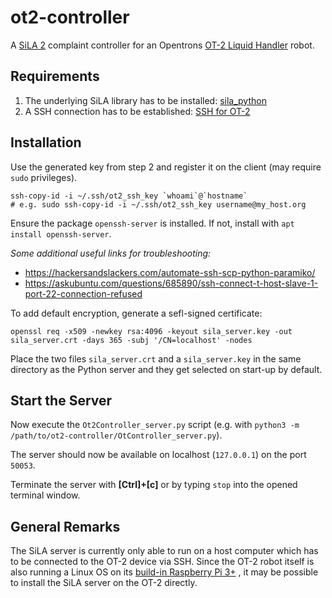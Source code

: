 # ot2-controller

A [SiLA 2](https://sila-standard.com/) complaint controller for an Opentrons 
[OT-2 Liquid Handler](https://opentrons.com/ot-2/) robot.


## Requirements

1. The underlying SiLA library has to be installed: 
[sila_python](https://gitlab.com/SiLA2/sila_python#installation)
2. A SSH connection has to be established: 
[SSH for OT-2](https://support.opentrons.com/en/articles/3203681-setting-up-ssh-access-to-your-ot-2)


## Installation

Use the generated key from step 2 and register it on the client (may require `sudo` privileges).
```
ssh-copy-id -i ~/.ssh/ot2_ssh_key `whoami`@`hostname`
# e.g. sudo ssh-copy-id -i ~/.ssh/ot2_ssh_key username@my_host.org
```
Ensure the package `openssh-server` is installed. If not, install with `apt install openssh-server`.

_Some additional useful links for troubleshooting:_
* https://hackersandslackers.com/automate-ssh-scp-python-paramiko/
* https://askubuntu.com/questions/685890/ssh-connect-t-host-slave-1-port-22-connection-refused

To add default encryption, generate a sefl-signed certificate:
```
openssl req -x509 -newkey rsa:4096 -keyout sila_server.key -out sila_server.crt -days 365 -subj '/CN=localhost' -nodes
```

Place the two files `sila_server.crt` and a `sila_server.key` in the same directory as the Python server and they get 
selected on start-up by default.


## Start the Server

Now execute the `Ot2Controller_server.py` script (e.g. 
with `python3 -m /path/to/ot2-controller/OtController_server.py`).

The server should now be available on localhost (`127.0.0.1`) on the port `50053`.

Terminate the server with **[Ctrl]+[c]** or by typing `stop` into the opened terminal window.


## General Remarks

The SiLA server is currently only able to run on a host computer which has to be connected to 
the OT-2 device via SSH. Since the OT-2 robot itself is also running a Linux OS on its 
[build-in Raspberry Pi 3+](https://support.opentrons.com/en/articles/2715311-integrating-the-ot-2-with-other-lab-equipment)
, it may be possible to install the SiLA server on the OT-2 directly.
